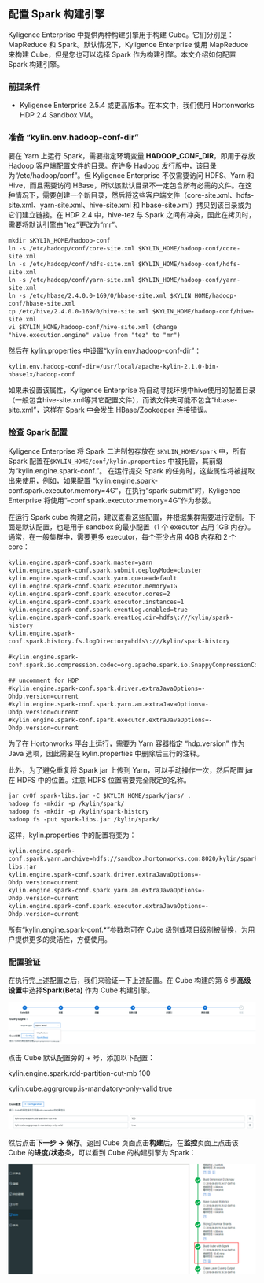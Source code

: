 ## 配置 Spark 构建引擎
Kyligence Enterprise 中提供两种构建引擎用于构建 Cube。它们分别是：MapReduce 和 Spark。默认情况下，Kyligence Enterprise 使用 MapReduce 来构建 Cube，但是您也可以选择 Spark 作为构建引擎。本文介绍如何配置 Spark 构建引擎。

### 前提条件

- Kyligence Enterprise 2.5.4 或更高版本。在本文中，我们使用 Hortonworks HDP 2.4 Sandbox VM。

### 准备 “kylin.env.hadoop-conf-dir”

要在 Yarn 上运行 Spark，需要指定环境变量 **HADOOP_CONF_DIR**，即用于存放 Hadoop 客户端配置文件的目录。在许多 Hadoop 发行版中，该目录为“/etc/hadoop/conf”。但 Kyligence Enterprise 不仅需要访问 HDFS、Yarn 和 Hive，而且需要访问 HBase，所以该默认目录不一定包含所有必需的文件。在这种情况下，需要创建一个新目录，然后将这些客户端文件（core-site.xml、hdfs-site.xml、yarn-site.xml、hive-site.xml 和 hbase-site.xml）拷贝到该目录或为它们建立链接。在 HDP 2.4 中，hive-tez 与 Spark 之间有冲突，因此在拷贝时，需要将默认引擎由“tez”更改为“mr”。

```
mkdir $KYLIN_HOME/hadoop-conf
ln -s /etc/hadoop/conf/core-site.xml $KYLIN_HOME/hadoop-conf/core-site.xml
ln -s /etc/hadoop/conf/hdfs-site.xml $KYLIN_HOME/hadoop-conf/hdfs-site.xml
ln -s /etc/hadoop/conf/yarn-site.xml $KYLIN_HOME/hadoop-conf/yarn-site.xml
ln -s /etc/hbase/2.4.0.0-169/0/hbase-site.xml $KYLIN_HOME/hadoop-conf/hbase-site.xml
cp /etc/hive/2.4.0.0-169/0/hive-site.xml $KYLIN_HOME/hadoop-conf/hive-site.xml
vi $KYLIN_HOME/hadoop-conf/hive-site.xml (change "hive.execution.engine" value from "tez" to "mr")
```

然后在 kylin.properties 中设置“kylin.env.hadoop-conf-dir”：

```
kylin.env.hadoop-conf-dir=/usr/local/apache-kylin-2.1.0-bin-hbase1x/hadoop-conf
```

如果未设置该属性，Kyligence Enterprise 将自动寻找环境中hive使用的配置目录（一般包含hive-site.xml等其它配置文件），而该文件夹可能不包含“hbase-site.xml”，这样在 Spark 中会发生 HBase/Zookeeper 连接错误。

### 检查 Spark 配置

Kyligence Enterprise 将 Spark 二进制包存放在 `$KYLIN_HOME/spark` 中，所有 Spark 配置在`$KYLIN_HOME/conf/kylin.properties` 中被托管，其前缀为“kylin.engine.spark-conf.”。 在运行提交 Spark 的任务时，这些属性将被提取出来使用，例如，如果配置 “kylin.engine.spark-conf.spark.executor.memory=4G”，在执行“spark-submit”时，Kyligence Enterprise 将使用“–conf spark.executor.memory=4G”作为参数。

在运行 Spark cube 构建之前，建议查看这些配置，并根据集群需要进行定制。下面是默认配置，也是用于 sandbox 的最小配置（1 个 executor 占用 1GB 内存）。通常，在一般集群中，需要更多 executor，每个至少占用 4GB 内存和 2 个 core：

```
kylin.engine.spark-conf.spark.master=yarn
kylin.engine.spark-conf.spark.submit.deployMode=cluster
kylin.engine.spark-conf.spark.yarn.queue=default
kylin.engine.spark-conf.spark.executor.memory=1G
kylin.engine.spark-conf.spark.executor.cores=2
kylin.engine.spark-conf.spark.executor.instances=1
kylin.engine.spark-conf.spark.eventLog.enabled=true
kylin.engine.spark-conf.spark.eventLog.dir=hdfs\:///kylin/spark-history
kylin.engine.spark-conf.spark.history.fs.logDirectory=hdfs\:///kylin/spark-history

#kylin.engine.spark-conf.spark.io.compression.codec=org.apache.spark.io.SnappyCompressionCodec

## uncomment for HDP
#kylin.engine.spark-conf.spark.driver.extraJavaOptions=-Dhdp.version=current
#kylin.engine.spark-conf.spark.yarn.am.extraJavaOptions=-Dhdp.version=current
#kylin.engine.spark-conf.spark.executor.extraJavaOptions=-Dhdp.version=current
```

 为了在 Hortonworks 平台上运行，需要为 Yarn 容器指定 “hdp.version” 作为 Java  选项，因此需要在 kylin.properties 中删除后三行的注释。

此外，为了避免重复将 Spark jar 上传到 Yarn，可以手动操作一次，然后配置 jar 在 HDFS 中的位置。注意 HDFS 位置需要完全限定的名称。

```
jar cv0f spark-libs.jar -C $KYLIN_HOME/spark/jars/ .
hadoop fs -mkdir -p /kylin/spark/
hadoop fs -mkdir -p /kylin/spark-history
hadoop fs -put spark-libs.jar /kylin/spark/
```

这样，kylin.properties 中的配置将变为：

```
kylin.engine.spark-conf.spark.yarn.archive=hdfs://sandbox.hortonworks.com:8020/kylin/spark/spark-libs.jar
kylin.engine.spark-conf.spark.driver.extraJavaOptions=-Dhdp.version=current
kylin.engine.spark-conf.spark.yarn.am.extraJavaOptions=-Dhdp.version=current
kylin.engine.spark-conf.spark.executor.extraJavaOptions=-Dhdp.version=current
```

所有“kylin.engine.spark-conf.*”参数均可在 Cube 级别或项目级别被替换，为用户提供更多的灵活性，方便使用。

### 配置验证

在执行完上述配置之后，我们来验证一下上述配置。在 Cube 构建的第 6 步**高级设置**中选择**Spark(Beta)** 作为 Cube 构建引擎。

![选择 Spark(Beta) 作为构建引擎](images/spark1.cn.png)

点击 Cube 默认配置旁的 + 号，添加以下配置：

kylin.engine.spark.rdd-partition-cut-mb 100

kylin.cube.aggrgroup.is-mandatory-only-valid true

![添加配置](images/spark3.cn.png)

然后点击**下一步 -> 保存**。返回 Cube 页面点击**构建**后，在**监控**页面上点击该 Cube 的**进度/状态**条，可以看到 Cube 的构建引擎为 Spark：

![Spark 构建引擎](images/spark2.cn.png)
